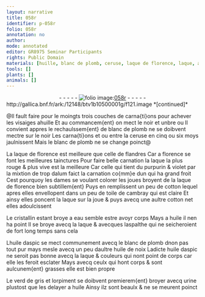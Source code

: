 ```yaml
---
layout: narrative
title: 058r
identifier: p-058r
folio: 058r
annotation: no
author:
mode: annotated
editor: GR8975 Seminar Participants
rights: Public Domain
materials: [huille, blanc de plomb, ceruse, laque de florence, laque, alum, cotton, toile de cambray, cristallin, eau, huile, aspalthe, huile daspic, huile de noix, verd de gris, orpiment, urine]
tools: []
plants: []
animals: []
---
```


<div class="folio" align="center">- - - - - <a href="http://gallica.bnf.fr/ark:/12148/btv1b10500001g/f121.image" target="_blank"><img src="https://cu-mkp.github.io/2017-workshop-edition/assets/photo-icon.png" alt="folio image: " style="display:inline-block; margin-bottom:-3px;"/>058r</a> - - - - - </div> http://gallica.bnf.fr/ark:/12148/btv1b10500001g/f121.image  
*[continued]*
  
@Il fault faire pour le moingts trois couches de carna{ti}ons pour achever les visaiges a<span class="m">huille</span> Et au commancem{ent} on mect le noir et unbre ou Il convient appres le rechaulssem{ent} de <span class="m">blanc de plomb</span> ne se doibvent mectre sur le noir Les carna{ti}ons et ou entre la <span class="m">ceruse</span> en cinq ou six moys jaulnissent Mais le <span class="m">blanc de plomb</span> ne se change poinct@
 
La <span class="m">laque de <span class="pl">florence</span></span> est meilleure que celle de <span class="pl">flandres</span> Car a <span class="pl">florence</span> se font les meilleures tainctures Pour faire belle carnation la <span class="m">laque</span> la plus rouge & plus vive est la meilleure Car celle qui tient du purpurin & violet par la mixtion de trop d<span class="m">alum</span> faict la carnation co{mm}e dun qui ha grand froit Cest pourquoy les dames se voulant colorer les joues broyent de la <span class="m">laque de <span class="pl">florence</span></span> bien subtillem{ent} Puys en remplissent un peu de <span class="m">cotton</span> lequel apres elles envellopent dans un peu de <span class="m">toile de <span class="pl">cambray</span></span> qui est claire Et ainsy elles poncent la <span class="m">laque</span> sur la joue & puys avecq une aultre <span class="m">cotton</span> net elles adoulcissent
 
Le <span class="m">cristallin</span> estant broye a <span class="m">eau</span> semble estre avoyr corps Mays a <span class="m">huile</span> il nen ha point Il se broye avecq la <span class="m">laque</span> & avecques l<span class="m">aspalthe</span> qui ne seicheroient de fort long temps sans cela
 
L<span class="m">huile daspic</span> se mect communement avecq le <span class="m">blanc de plomb</span> dnon pas tout pur mays mesle avecq un peu daultre <span class="m">huile de noix</span> Ladicte <span class="m">huile daspic</span> ne seroit pas bonne avecq la <span class="m">laque</span> & couleurs qui nont point de corps car elle les feroit esclater Mays avecq ceulx qui hont corps & sont aulcunem{ent} grasses elle est bien propre
 
Le <span class="m">verd de gris</span> et l<span class="m">orpiment</span> se doibvent premierem{ent} broyer avecq <span class="m">urine</span> plustost que les delayer a <span class="m">huile</span> Ainsy ilz sont beaulx & ne se meurent poinct
 